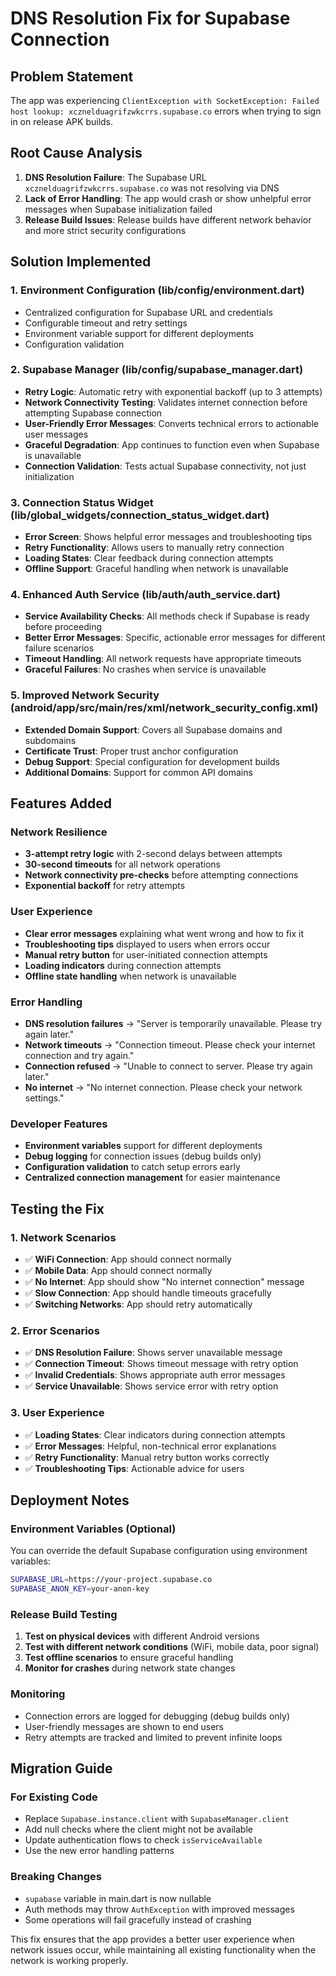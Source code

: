 # DNS Resolution Fix for Supabase Connection

## Problem Statement
The app was experiencing `ClientException with SocketException: Failed host lookup: xcznelduagrifzwkcrrs.supabase.co` errors when trying to sign in on release APK builds.

## Root Cause Analysis
1. **DNS Resolution Failure**: The Supabase URL `xcznelduagrifzwkcrrs.supabase.co` was not resolving via DNS
2. **Lack of Error Handling**: The app would crash or show unhelpful error messages when Supabase initialization failed
3. **Release Build Issues**: Release builds have different network behavior and more strict security configurations

## Solution Implemented

### 1. Environment Configuration (lib/config/environment.dart)
- Centralized configuration for Supabase URL and credentials
- Configurable timeout and retry settings
- Environment variable support for different deployments
- Configuration validation

### 2. Supabase Manager (lib/config/supabase_manager.dart)
- **Retry Logic**: Automatic retry with exponential backoff (up to 3 attempts)
- **Network Connectivity Testing**: Validates internet connection before attempting Supabase connection
- **User-Friendly Error Messages**: Converts technical errors to actionable user messages
- **Graceful Degradation**: App continues to function even when Supabase is unavailable
- **Connection Validation**: Tests actual Supabase connectivity, not just initialization

### 3. Connection Status Widget (lib/global_widgets/connection_status_widget.dart)
- **Error Screen**: Shows helpful error messages and troubleshooting tips
- **Retry Functionality**: Allows users to manually retry connection
- **Loading States**: Clear feedback during connection attempts
- **Offline Support**: Graceful handling when network is unavailable

### 4. Enhanced Auth Service (lib/auth/auth_service.dart)
- **Service Availability Checks**: All methods check if Supabase is ready before proceeding
- **Better Error Messages**: Specific, actionable error messages for different failure scenarios
- **Timeout Handling**: All network requests have appropriate timeouts
- **Graceful Failures**: No crashes when service is unavailable

### 5. Improved Network Security (android/app/src/main/res/xml/network_security_config.xml)
- **Extended Domain Support**: Covers all Supabase domains and subdomains
- **Certificate Trust**: Proper trust anchor configuration
- **Debug Support**: Special configuration for development builds
- **Additional Domains**: Support for common API domains

## Features Added

### Network Resilience
- **3-attempt retry logic** with 2-second delays between attempts
- **30-second timeouts** for all network operations
- **Network connectivity pre-checks** before attempting connections
- **Exponential backoff** for retry attempts

### User Experience
- **Clear error messages** explaining what went wrong and how to fix it
- **Troubleshooting tips** displayed to users when errors occur
- **Manual retry button** for user-initiated connection attempts
- **Loading indicators** during connection attempts
- **Offline state handling** when network is unavailable

### Error Handling
- **DNS resolution failures** → "Server is temporarily unavailable. Please try again later."
- **Network timeouts** → "Connection timeout. Please check your internet connection and try again."
- **Connection refused** → "Unable to connect to server. Please try again later."
- **No internet** → "No internet connection. Please check your network settings."

### Developer Features
- **Environment variables** support for different deployments
- **Debug logging** for connection issues (debug builds only)
- **Configuration validation** to catch setup errors early
- **Centralized connection management** for easier maintenance

## Testing the Fix

### 1. Network Scenarios
- ✅ **WiFi Connection**: App should connect normally
- ✅ **Mobile Data**: App should connect normally  
- ✅ **No Internet**: App should show "No internet connection" message
- ✅ **Slow Connection**: App should handle timeouts gracefully
- ✅ **Switching Networks**: App should retry automatically

### 2. Error Scenarios
- ✅ **DNS Resolution Failure**: Shows server unavailable message
- ✅ **Connection Timeout**: Shows timeout message with retry option
- ✅ **Invalid Credentials**: Shows appropriate auth error messages
- ✅ **Service Unavailable**: Shows service error with retry option

### 3. User Experience
- ✅ **Loading States**: Clear indicators during connection attempts
- ✅ **Error Messages**: Helpful, non-technical error explanations
- ✅ **Retry Functionality**: Manual retry button works correctly
- ✅ **Troubleshooting Tips**: Actionable advice for users

## Deployment Notes

### Environment Variables (Optional)
You can override the default Supabase configuration using environment variables:
```bash
SUPABASE_URL=https://your-project.supabase.co
SUPABASE_ANON_KEY=your-anon-key
```

### Release Build Testing
1. **Test on physical devices** with different Android versions
2. **Test with different network conditions** (WiFi, mobile data, poor signal)
3. **Test offline scenarios** to ensure graceful handling
4. **Monitor for crashes** during network state changes

### Monitoring
- Connection errors are logged for debugging (debug builds only)
- User-friendly messages are shown to end users
- Retry attempts are tracked and limited to prevent infinite loops

## Migration Guide

### For Existing Code
- Replace `Supabase.instance.client` with `SupabaseManager.client`
- Add null checks where the client might not be available
- Update authentication flows to check `isServiceAvailable`
- Use the new error handling patterns

### Breaking Changes
- `supabase` variable in main.dart is now nullable
- Auth methods may throw `AuthException` with improved messages
- Some operations will fail gracefully instead of crashing

This fix ensures that the app provides a better user experience when network issues occur, while maintaining all existing functionality when the network is working properly.